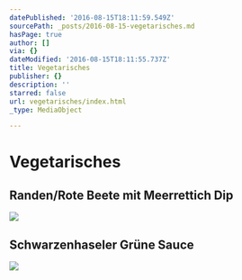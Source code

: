 ```yaml
---
datePublished: '2016-08-15T18:11:59.549Z'
sourcePath: _posts/2016-08-15-vegetarisches.md
hasPage: true
author: []
via: {}
dateModified: '2016-08-15T18:11:55.737Z'
title: Vegetarisches
publisher: {}
description: ''
starred: false
url: vegetarisches/index.html
_type: MediaObject

---
```

# Vegetarisches

## Randen/Rote Beete mit Meerrettich Dip
![](https://the-grid-user-content.s3-us-west-2.amazonaws.com/8603181f-ec85-4254-8a5f-e7a59073fea7.jpg)

## Schwarzenhaseler Grüne Sauce
![](https://the-grid-user-content.s3-us-west-2.amazonaws.com/cde45c59-e2c5-4963-b58f-9d46da576062.jpg)
